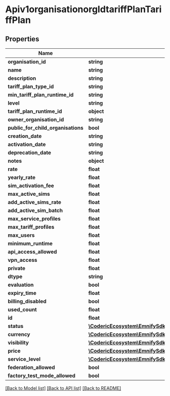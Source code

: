 # Apiv1organisationorgIdtariffPlanTariffPlan

## Properties
Name | Type | Description | Notes
------------ | ------------- | ------------- | -------------
**organisation_id** | **string** |  | [optional] 
**name** | **string** |  | [optional] 
**description** | **string** |  | [optional] 
**tariff_plan_type_id** | **string** |  | [optional] 
**min_tariff_plan_runtime_id** | **string** |  | [optional] 
**level** | **string** |  | [optional] 
**tariff_plan_runtime_id** | **object** |  | [optional] 
**owner_organisation_id** | **string** |  | [optional] 
**public_for_child_organisations** | **bool** |  | [optional] 
**creation_date** | **string** |  | [optional] 
**activation_date** | **string** |  | [optional] 
**deprecation_date** | **string** |  | [optional] 
**notes** | **object** |  | [optional] 
**rate** | **float** |  | [optional] 
**yearly_rate** | **float** |  | [optional] 
**sim_activation_fee** | **float** |  | [optional] 
**max_active_sims** | **float** |  | [optional] 
**add_active_sims_rate** | **float** |  | [optional] 
**add_active_sim_batch** | **float** |  | [optional] 
**max_service_profiles** | **float** |  | [optional] 
**max_tariff_profiles** | **float** |  | [optional] 
**max_users** | **float** |  | [optional] 
**minimum_runtime** | **float** |  | [optional] 
**api_access_allowed** | **float** |  | [optional] 
**vpn_access** | **float** |  | [optional] 
**private** | **float** |  | [optional] 
**dtype** | **string** |  | [optional] 
**evaluation** | **bool** |  | [optional] 
**expiry_time** | **float** |  | [optional] 
**billing_disabled** | **bool** |  | [optional] 
**used_count** | **float** |  | [optional] 
**id** | **float** |  | [optional] 
**status** | [**\CodericEcosystem\EmnifySdk\Model\Apiv1organisationorgIdtariffPlanTariffPlanStatus**](Apiv1organisationorgIdtariffPlanTariffPlanStatus.md) |  | [optional] 
**currency** | [**\CodericEcosystem\EmnifySdk\Model\Apiv1organisationorgIdtariffPlanTariffPlanCurrency**](Apiv1organisationorgIdtariffPlanTariffPlanCurrency.md) |  | [optional] 
**visibility** | [**\CodericEcosystem\EmnifySdk\Model\Apiv1organisationorgIdtariffPlanTariffPlanVisibility**](Apiv1organisationorgIdtariffPlanTariffPlanVisibility.md) |  | [optional] 
**price** | [**\CodericEcosystem\EmnifySdk\Model\Apiv1organisationorgIdtariffPlanTariffPlanPrice**](Apiv1organisationorgIdtariffPlanTariffPlanPrice.md) |  | [optional] 
**service_level** | [**\CodericEcosystem\EmnifySdk\Model\Apiv1organisationorgIdtariffPlanTariffPlanServiceLevel**](Apiv1organisationorgIdtariffPlanTariffPlanServiceLevel.md) |  | [optional] 
**federation_allowed** | **bool** |  | [optional] 
**factory_test_mode_allowed** | **bool** |  | [optional] 

[[Back to Model list]](../../README.md#documentation-for-models) [[Back to API list]](../../README.md#documentation-for-api-endpoints) [[Back to README]](../../README.md)

